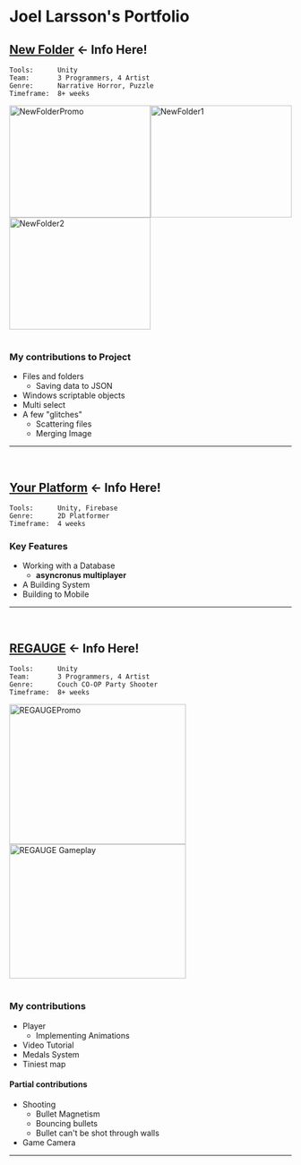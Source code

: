 # Joel Larsson's Portfolio

## [New Folder](New%20Folder) ← Info Here!
```
Tools:      Unity
Team:       3 Programmers, 4 Artist
Genre:      Narrative Horror, Puzzle
Timeframe:  8+ weeks
```

<table>
  <tr>
      <img width="252" height="200" alt="NewFolderPromo" src="https://github.com/user-attachments/assets/e82c16d4-e5d4-4f31-8f12-0284de3d3a09" /> 
      <img width="252" height="200" alt="NewFolder1" src="https://github.com/user-attachments/assets/3ddd8ec5-786c-45d1-a08e-f5b82e41b32f" />
      <img width="252" height="200" alt="NewFolder2" src="https://github.com/user-attachments/assets/fe74909b-9cbe-4377-a301-67b264f2a7b1" />
  </tr>
</table>

### My contributions to Project
- Files and folders
  - Saving data to JSON
- Windows scriptable objects
- Multi select
- A few "glitches"
  - Scattering files
  - Merging Image

---
<br/>



## [Your Platform](Your%20Platform) ← Info Here!
```
Tools:      Unity, Firebase
Genre:      2D Platformer
Timeframe:  4 weeks
```
### Key Features
- Working with a Database
  - __asyncronus multiplayer__
- A Building System
- Building to Mobile
--- 
<br/>


## [REGAUGE](REGAUGE) ← Info Here!
```
Tools:      Unity
Team:       3 Programmers, 4 Artist
Genre:      Couch CO-OP Party Shooter
Timeframe:  8+ weeks
```
<table>
  <tr>
      <img width="315" height="250" alt="REGAUGEPromo" src="https://github.com/user-attachments/assets/ab932493-7450-47e5-9689-0b76d2d2174d" />
      <img width="315" height="240" alt="REGAUGE Gameplay" src="https://github.com/user-attachments/assets/dc8cdeb1-4bce-48c7-a76d-8692fece4be1" />

  </tr>
</table>

### My contributions 
- Player
  - Implementing Animations
- Video Tutorial
- Medals System
- Tiniest map

#### Partial contributions
- Shooting
   - Bullet Magnetism
   - Bouncing bullets
   - Bullet can't be shot through walls
- Game Camera

--- 

